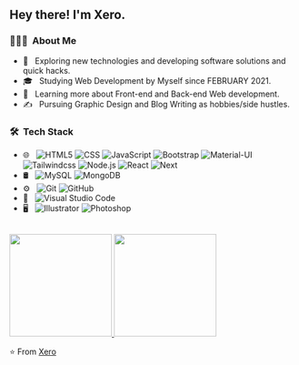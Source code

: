 <h2> Hey there! I'm Xero.</h2>

<h3> 👨🏻‍💻 &nbsp;About Me </h3>

- 🤔 &nbsp; Exploring new technologies and developing software solutions and quick hacks.
- 🎓 &nbsp; Studying Web Development by Myself since FEBRUARY 2021.
- 🌱 &nbsp; Learning more about Front-end and Back-end Web development.
- ✍️ &nbsp; Pursuing Graphic Design and Blog Writing as hobbies/side hustles.

<h3> 🛠 &nbsp;Tech Stack</h3>

- 🌐 &nbsp;
  ![HTML5](https://img.shields.io/badge/-HTML5-333333?style=flat&logo=HTML5)
  ![CSS](https://img.shields.io/badge/-CSS-333333?style=flat&logo=CSS3&logoColor=1572B6)
  ![JavaScript](https://img.shields.io/badge/-JavaScript-333333?style=flat&logo=javascript)
  ![Bootstrap](https://img.shields.io/badge/-Bootstrap-333333?style=flat&logo=bootstrap&logoColor=563D7C)
  ![Material-UI](https://img.shields.io/badge/-Material-UI-333333?style=flat&logo=Material-UI&logoColor=blue)
  ![Tailwindcss](https://img.shields.io/badge/-Tailwindcss-333333?style=flat&logo=Tailwindcss&logoColor=blue)
  ![Node.js](https://img.shields.io/badge/-Node.js-333333?style=flat&logo=node.js)
  ![React](https://img.shields.io/badge/-React-333333?style=flat&logo=react)
  ![Next](https://img.shields.io/badge/-Node.js-333333?style=flat&logo=next.js)
- 🛢 &nbsp;
  ![MySQL](https://img.shields.io/badge/-MySQL-333333?style=flat&logo=mysql)
  ![MongoDB](https://img.shields.io/badge/-MongoDB-333333?style=flat&logo=mongodb)
- ⚙️ &nbsp;
  ![Git](https://img.shields.io/badge/-Git-333333?style=flat&logo=git)
  ![GitHub](https://img.shields.io/badge/-GitHub-333333?style=flat&logo=github)
- 🔧 &nbsp;
  ![Visual Studio Code](https://img.shields.io/badge/-Visual%20Studio%20Code-333333?style=flat&logo=visual-studio-code&logoColor=007ACC)
- 🖥 &nbsp;
  ![Illustrator](https://img.shields.io/badge/-Illustrator-333333?style=flat&logo=adobe-illustrator)
  ![Photoshop](https://img.shields.io/badge/-Photoshop-333333?style=flat&logo=adobe-photoshop)

<br/>

<a href="https://github.com/Htet-Ahkar">
  <img height="180em" src="https://github-readme-stats.vercel.app/api?username=Htet-Ahkar&theme=buefy&show_icons=true" />
  <img height="180em" src="https://github-readme-stats.vercel.app/api/top-langs/?username=Htet-Ahkar&theme=buefy&layout=compact" />
</a>

<br/>


⭐️ From [Xero](https://github.com/Htet-Ahkar)

<!---
Htet-Ahkar/Htet-Ahkar is a ✨ special ✨ repository because its `README.md` (this file) appears on your GitHub profile.
You can click the Preview link to take a look at your changes.
--->
